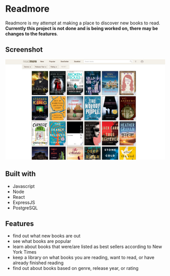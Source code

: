 # Readmore
Readmore is my attempt at making a place to discover new books to read. **Currently this project is not done and is being
worked on, there may be changes to the features**.

## Screenshot
![alt text](client/src/assets/Screenshot%20(68).png)


## Built with
* Javascript
* Node
* React
* ExpressJS
* PostgreSQL


## Features
* find out what new books are out
* see what books are popular
* learn about books that were/are listed as best sellers according to New York Times
* keep a library on what books you are reading, want to read, or have already finished reading
* find out about books based on genre, release year, or rating